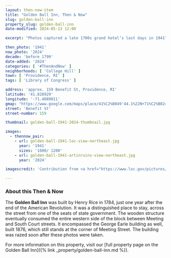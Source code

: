 ```yaml
---
layout: then-now-item
title: "Golden Ball Inn, Then & Now"
slug: golden-ball-inn
property_slug: golden-ball-inn
date-modified: 2024-05-13 12:00

excerpt: "Photos captured a late 1700s grand hotel’s last days in 1941"

then_photo: '1941'
now_photo: '2024'
decade: 'before 1799'
date-added: '2024'
categories: [ '#ThenAndNow' ]
neighborhoods: [ 'College Hill' ]
town: [ 'Providence, RI' ]
tags: [ 'Library of Congress' ]

address: 'approx. 159 Benefit St, Providence, RI'
latitude: '41.828929'
longitude: '-71.4089011'
gmap: "https://www.google.com/maps/place/41%C2%B049'44.1%22N+71%C2%B024'29.7%22W/@41.828929,-71.4089011,172m/data=!3m2!1e3!4b1!4m13!1m8!3m7!1s0x89e4451827390e93:0xb39cc223d7d0cf8b!2s167+Benefit+St,+Providence,+RI+02903!3b1!8m2!3d41.8286907!4d-71.4081207!16s%2Fg%2F11csds19v3!3m3!8m2!3d41.828929!4d-71.408256?entry=ttu"
street: 'Benefit St'
street-number: 159

thumbnail: golden-ball-1941-2024-thumbnail.jpg

images:
  - thennow_pair:
    - url: golden-ball-1941-loc-view-northeast.jpg
      year: '1941'
      sizes: '1600/ 1200'
    - url: golden-ball-1941-artinruins-view-northeast.jpg
      year: '2024'

imagescredit: 'Contribution from <a href="https://www.loc.gov/pictures/collection/hh/item/ri0194/">George J. Vaillancourt for the The Library of Congress</a>'

---
```


### About this Then & Now

The **Golden Ball Inn** was built by Henry Rice in 1784, just one year after the end of the American Revolution. It was a distinguished place to stay, across the street from one of the seats of state government. The wooden structure eventually consumed the entire western side of the block between Meeting and South Court streets. It encompassed the George Earle building as well, built 1876, which still stands at the corner of Meeting Street. The building was razed soon after these photos were taken.

For more information on this property, visit our [full property page on the Golden Ball Inn]({% link _property/golden-ball-inn.md %}).
